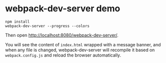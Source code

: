 webpack-dev-server demo
=======================

```
npm install
webpack-dev-server --progress --colors
```

Then open <http://localhost:8080/webpack-dev-server/>.

You will see the content of `index.html` wrapped with a message banner, and when any file is changed, webpack-dev-server will recompile it based on `webpack.config.js` and reload the browser automatically.

